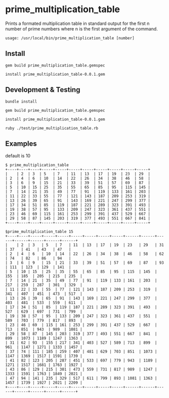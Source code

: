 # prime_multiplication_table

Prints a formated multiplication table in standard output
for the first n number of prime numbers where n is the
first argument of the command.

`usage: /usr/local/bin/prime_multiplication_table [number]`

## Install

`gem build prime_multiplication_table.gemspec`

`install prime_multiplication_table-0.0.1.gem`


## Development & Testing

`bundle install`

`gem build prime_multiplication_table.gemspec`

`install prime_multiplication_table-0.0.1.gem`

`ruby ./test/prime_multiplication_table.rb`

## Examples

default is 10

```
$ prime_multiplication_table
+----+----+----+-----+-----+-----+-----+-----+-----+-----+-----+
|    | 2  | 3  | 5   | 7   | 11  | 13  | 17  | 19  | 23  | 29  |
| 2  | 4  | 6  | 10  | 14  | 22  | 26  | 34  | 38  | 46  | 58  |
| 3  | 6  | 9  | 15  | 21  | 33  | 39  | 51  | 57  | 69  | 87  |
| 5  | 10 | 15 | 25  | 35  | 55  | 65  | 85  | 95  | 115 | 145 |
| 7  | 14 | 21 | 35  | 49  | 77  | 91  | 119 | 133 | 161 | 203 |
| 11 | 22 | 33 | 55  | 77  | 121 | 143 | 187 | 209 | 253 | 319 |
| 13 | 26 | 39 | 65  | 91  | 143 | 169 | 221 | 247 | 299 | 377 |
| 17 | 34 | 51 | 85  | 119 | 187 | 221 | 289 | 323 | 391 | 493 |
| 19 | 38 | 57 | 95  | 133 | 209 | 247 | 323 | 361 | 437 | 551 |
| 23 | 46 | 69 | 115 | 161 | 253 | 299 | 391 | 437 | 529 | 667 |
| 29 | 58 | 87 | 145 | 203 | 319 | 377 | 493 | 551 | 667 | 841 |
+----+----+----+-----+-----+-----+-----+-----+-----+-----+-----+
```

```
$prime_multiplication_table 15
+----+----+-----+-----+-----+-----+-----+-----+-----+------+------+------+------+------+------+------+
|    | 2  | 3   | 5   | 7   | 11  | 13  | 17  | 19  | 23   | 29   | 31   | 37   | 41   | 43   | 47   |
| 2  | 4  | 6   | 10  | 14  | 22  | 26  | 34  | 38  | 46   | 58   | 62   | 74   | 82   | 86   | 94   |
| 3  | 6  | 9   | 15  | 21  | 33  | 39  | 51  | 57  | 69   | 87   | 93   | 111  | 123  | 129  | 141  |
| 5  | 10 | 15  | 25  | 35  | 55  | 65  | 85  | 95  | 115  | 145  | 155  | 185  | 205  | 215  | 235  |
| 7  | 14 | 21  | 35  | 49  | 77  | 91  | 119 | 133 | 161  | 203  | 217  | 259  | 287  | 301  | 329  |
| 11 | 22 | 33  | 55  | 77  | 121 | 143 | 187 | 209 | 253  | 319  | 341  | 407  | 451  | 473  | 517  |
| 13 | 26 | 39  | 65  | 91  | 143 | 169 | 221 | 247 | 299  | 377  | 403  | 481  | 533  | 559  | 611  |
| 17 | 34 | 51  | 85  | 119 | 187 | 221 | 289 | 323 | 391  | 493  | 527  | 629  | 697  | 731  | 799  |
| 19 | 38 | 57  | 95  | 133 | 209 | 247 | 323 | 361 | 437  | 551  | 589  | 703  | 779  | 817  | 893  |
| 23 | 46 | 69  | 115 | 161 | 253 | 299 | 391 | 437 | 529  | 667  | 713  | 851  | 943  | 989  | 1081 |
| 29 | 58 | 87  | 145 | 203 | 319 | 377 | 493 | 551 | 667  | 841  | 899  | 1073 | 1189 | 1247 | 1363 |
| 31 | 62 | 93  | 155 | 217 | 341 | 403 | 527 | 589 | 713  | 899  | 961  | 1147 | 1271 | 1333 | 1457 |
| 37 | 74 | 111 | 185 | 259 | 407 | 481 | 629 | 703 | 851  | 1073 | 1147 | 1369 | 1517 | 1591 | 1739 |
| 41 | 82 | 123 | 205 | 287 | 451 | 533 | 697 | 779 | 943  | 1189 | 1271 | 1517 | 1681 | 1763 | 1927 |
| 43 | 86 | 129 | 215 | 301 | 473 | 559 | 731 | 817 | 989  | 1247 | 1333 | 1591 | 1763 | 1849 | 2021 |
| 47 | 94 | 141 | 235 | 329 | 517 | 611 | 799 | 893 | 1081 | 1363 | 1457 | 1739 | 1927 | 2021 | 2209 |
+----+----+-----+-----+-----+-----+-----+-----+-----+------+------+------+------+------+------+------+
```
